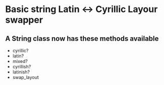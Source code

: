 # Basic string Latin <-> Cyrillic Layour swapper

## A String class now has these methods available
* cyrillic?
* latin?
* mixed?
* cyrillish?
* latinish?
* swap_layout
